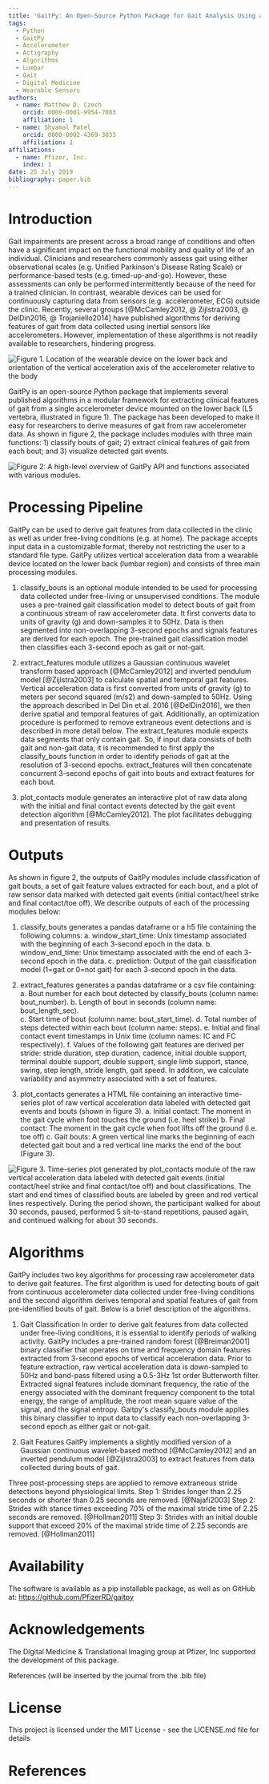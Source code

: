 ```yaml
---
title: 'GaitPy: An Open-Source Python Package for Gait Analysis Using an Accelerometer on the Lower Back'
tags:
  -	Python
  -	GaitPy
  -	Accelerometer
  -	Actigraphy
  -	Algorithms
  -	Lumbar
  -	Gait
  -	Digital Medicine
  -	Wearable Sensors
authors:
  -	name: Matthew D. Czech 
    orcid: 0000-0001-9954-7003 
    affiliation: 1
  -	name: Shyamal Patel
    orcid: 0000-0002-4369-3033
    affiliation: 1
affiliations:
  -	name: Pfizer, Inc.
    index: 1
date: 25 July 2019
bibliography: paper.bib
---
```


# Introduction

Gait impairments are present across a broad range of conditions and often have a significant impact on the functional mobility and quality of life of an individual. Clinicians and researchers commonly assess gait using either observational scales (e.g. Unified Parkinson's Disease Rating Scale) or performance-based tests (e.g. timed-up-and-go). However, these assessments can only be performed intermittently because of the need for a trained clinician. In contrast, wearable devices can be used for continuously capturing data from sensors (e.g. accelerometer, ECG) outside the clinic. Recently, several groups [@McCamley2012, @ Zijlstra2003, @ DelDin2016, @ Trojaniello2014] have published algorithms for deriving features of gait from data collected using inertial sensors like accelerometers. However, implementation of these algorithms is not readily available to researchers, hindering progress.


![Figure 1. Location of the wearable device on the lower back and orientation of the vertical acceleration axis of the accelerometer relative to the body](Figure1.png)

GaitPy is an open-source Python package that implements several published algorithms in a modular framework for extracting clinical features of gait from a single accelerometer device mounted on the lower back (L5 vertebra, illustrated in figure 1). The package has been developed to make it easy for researchers to derive measures of gait from raw accelerometer data. As shown in figure 2, the package includes modules with three main functions: 1) classify bouts of gait; 2) extract clinical features of gait from each bout; and 3) visualize detected gait events. 

![Figure 2: A high-level overview of GaitPy API and functions associated with various modules.](Figure2.png)


# Processing Pipeline

GaitPy can be used to derive gait features from data collected in the clinic as well as under free-living conditions (e.g. at home). The package accepts input data in a customizable format, thereby not restricting the user to a standard file type. GaitPy utilizes vertical acceleration data from a wearable device located on the lower back (lumbar region) and consists of three main processing modules. 

1.	classify_bouts is an optional module intended to be used for processing data collected under free-living or unsupervised conditions. The module uses a pre-trained gait classification model to detect bouts of gait from a continuous stream of raw accelerometer data. It first converts data to units of gravity (g) and down-samples it to 50Hz. Data is then segmented into non-overlapping 3-second epochs and signals features are derived for each epoch. The pre-trained gait classification model then classifies each 3-second epoch as gait or not-gait. 

2.	extract_features module utilizes a Gaussian continuous wavelet transform based approach [@McCamley2012] and inverted pendulum model [@Zijlstra2003] to calculate spatial and temporal gait features. Vertical acceleration data is first converted from units of gravity (g) to meters per second squared (m/s2) and down-sampled to 50Hz. Using the approach described in Del Din et al. 2016 [@DelDin2016], we then derive spatial and temporal features of gait. Additionally, an optimization procedure is performed to remove extraneous event detections and is described in more detail below. The extract_features module expects data segments that only contain gait. So, if input data consists of both gait and non-gait data, it is recommended to first apply the classify_bouts function in order to identify periods of gait at the resolution of 3-second epochs. extract_features will then concatenate concurrent 3-second epochs of gait into bouts and extract features for each bout. 

3.	plot_contacts module generates an interactive plot of raw data along with the initial and final contact events detected by the gait event detection algorithm [@McCamley2012]. The plot facilitates debugging and presentation of results. 

# Outputs

As shown in figure 2, the outputs of GaitPy modules include classification of gait bouts, a set of gait feature values extracted for each bout, and a plot of raw sensor data marked with detected gait events (initial contact/heel strike and final contact/toe off). We describe outputs of each of the processing modules below:

1.	classify_bouts generates a pandas dataframe or a h5 file containing the following columns:
a.	window_start_time: Unix timestamp associated with the beginning of each 3-second epoch in the data.
b.	window_end_time: Unix timestamp associated with the end of each 3-second epoch in the data.
c.	prediction: Output of the gait classification model (1=gait or 0=not gait) for each 3-second epoch in the data.

2.	extract_features generates a pandas dataframe or a csv file containing:
a.	Bout number for each bout detected by classify_bouts (column name: bout_number).
b.	Length of bout in seconds (column name: bout_length_sec).  
c.	Start time of bout (column name: bout_start_time).
d.	Total number of steps detected within each bout (column name: steps). 
e.	Initial and final contact event timestamps in Unix time (column names: IC and FC respectively).
f.	Values of the following gait features are derived per stride: stride duration, step duration, cadence, initial double support, terminal double support, double support, single limb support, stance, swing, step length, stride length, gait speed. In addition, we calculate variability and asymmetry associated with a set of features. 

3.	plot_contacts generates a HTML file containing an interactive time-series plot of raw vertical acceleration data labeled with detected gait events and bouts (shown in figure 3).
a.	Initial contact: The moment in the gait cycle when foot touches the ground (i.e. heel strike)
b.	Final contact: The moment in the gait cycle when foot lifts off the ground (i.e. toe off)
c.	Gait bouts: A green vertical line marks the beginning of each detected gait bout and a red vertical line marks the end of the bout (Figure 3). 

 
![Figure 3. Time-series plot generated by plot_contacts module of the raw vertical acceleration data labeled with detected gait events (initial contact/heel strike and final contact/toe off) and bout classifications. The start and end times of classified bouts are labeled by green and red vertical lines respectively. During the period shown, the participant walked for about 30 seconds, paused, performed 5 sit-to-stand repetitions, paused again, and continued walking for about 30 seconds.](Figure3.png)

# Algorithms

GaitPy includes two key algorithms for processing raw accelerometer data to derive gait features. The first algorithm is used for detecting bouts of gait from continuous accelerometer data collected under free-living conditions and the second algorithm derives temporal and spatial features of gait from pre-identified bouts of gait. Below is a brief description of the algorithms.

1.	Gait Classification
In order to derive gait features from data collected under free-living conditions, it is essential to identify periods of walking activity. GaitPy includes a pre-trained random forest [@Breiman2001] binary classifier that operates on time and frequency domain features extracted from 3-second epochs of vertical acceleration data. Prior to feature extraction, raw vertical acceleration data is down-sampled to 50Hz and band-pass filtered using a 0.5-3Hz 1st order Butterworth filter. Extracted signal features include dominant frequency, the ratio of the energy associated with the dominant frequency component to the total energy, the range of amplitude, the root mean square value of the signal, and the signal entropy. Gaitpy's classify_bouts module applies this binary classifier to input data to classify each non-overlapping 3-second epoch as either gait or not-gait.

2.	Gait Features
GaitPy implements a slightly modified version of a Gaussian continuous wavelet-based method [@McCamley2012] and an inverted pendulum model [@Zijlstra2003] to extract features from data collected during bouts of gait. 

Three post-processing steps are applied to remove extraneous stride detections beyond physiological limits. 
Step 1: Strides longer than 2.25 seconds or shorter than 0.25 seconds are removed. [@Najafi2003]
Step 2: Strides with stance times exceeding 70% of the maximal stride time of 2.25 seconds are removed. [@Hollman2011]
Step 3: Strides with an initial double support that exceed 20% of the maximal stride time of 2.25 seconds are removed. [@Hollman2011]

# Availability
The software is available as a pip installable package, as well as on GitHub at: https://github.com/PfizerRD/gaitpy

# Acknowledgements
The Digital Medicine & Translational Imaging group at Pfizer, Inc supported the development of this package.

References (will be inserted by the journal from the .bib file)

# License
This project is licensed under the MIT License - see the LICENSE.md file for details

# References


